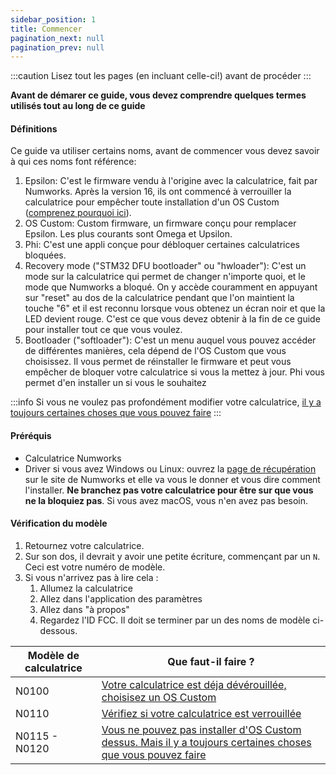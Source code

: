```yaml
---
sidebar_position: 1
title: Commencer
pagination_next: null
pagination_prev: null
---
```


:::caution
Lisez tout les pages (en incluant celle-ci!) avant de procéder
:::

**Avant de démarer ce guide, vous devez comprendre quelques termes utilisés tout au long de ce guide**

#### Définitions

Ce guide va utiliser certains noms, avant de commencer vous devez savoir à qui ces noms font référence:

1. Epsilon: C'est le firmware vendu à l'origine avec la calculatrice, fait par Numworks. Après la version 16, ils ont commencé à verrouiller la calculatrice pour empêcher toute installation d'un OS Custom ([comprenez pourquoi ici](https://tiplanet.org/forum/viewtopic.php?f=97&t=24968)).
2. OS Custom: Custom firmware, un firmware conçu pour remplacer Epsilon. Les plus courants sont Omega et Upsilon.
3. Phi: C'est une appli conçue pour débloquer certaines calculatrices bloquées.
4. Recovery mode ("STM32 DFU bootloader" ou "hwloader"): C'est un mode sur la calculatrice qui permet de changer n'importe quoi, et le mode que Numworks a bloqué. On y accède couramment en appuyant sur "reset" au dos de la calculatrice pendant que l'on maintient la touche "6" et il est reconnu lorsque vous obtenez un écran noir et que la LED devient rouge. C'est ce que vous devez obtenir à la fin de ce guide pour installer tout ce que vous voulez.
5. Bootloader ("softloader"): C'est un menu auquel vous pouvez accéder de différentes manières, cela dépend de l'OS Custom que vous choisissez. Il vous permet de réinstaller le firmware et peut vous empêcher de bloquer votre calculatrice si vous la mettez à jour. Phi vous permet d'en installer un si vous le souhaitez

:::info
Si vous ne voulez pas profondément modifier votre calculatrice, [il y a toujours certaines choses que vous pouvez faire](what-to-do-locked)
:::

#### Préréquis

- Calculatrice Numworks
- Driver si vous avez Windows ou Linux: ouvrez la [page de récupération](https://numworks.com/rescue) sur le site de Numworks et elle va vous le donner et vous dire comment l'installer. **Ne branchez pas votre calculatrice pour être sur que vous ne la bloquiez pas**. Si vous avez macOS, vous n'en avez pas besoin.

#### Vérification du modèle

1. Retournez votre calculatrice.
2. Sur son dos, il devrait y avoir une petite écriture, commençant par un `N`. Ceci est votre numéro de modèle.
3. Si vous n'arrivez pas à lire cela :
    1. Allumez la calculatrice
    2. Allez dans l'application des paramètres
    3. Allez dans "à propos"
    4. Regardez l'ID FCC. Il doit se terminer par un des noms de modèle ci-dessous.

| Modèle de calculatrice | Que faut-il faire ? |
|------------------|----------------------------------------------------------------|
| N0100            | [Votre calculatrice est déja dévérouillée, choisisez un OS Custom](cfw/choose-a-cfw) |
| N0110            | [Vérifiez si votre calculatrice est verrouillée](unlock/n0110-is-locked) |
| N0115 - N0120    | [Vous ne pouvez pas installer d'OS Custom dessus. Mais il y a toujours certaines choses que vous pouvez faire](what-to-do-locked) |
